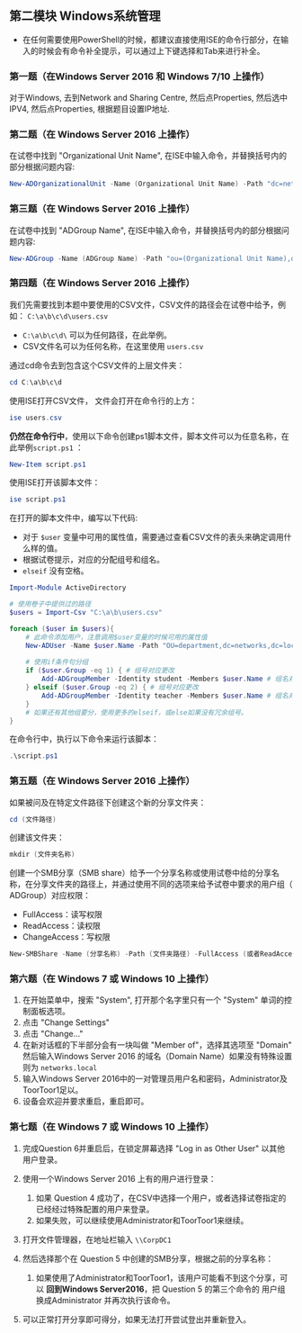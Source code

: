 ## 第二模块 Windows系统管理

* 在任何需要使用PowerShell的时候，都建议直接使用ISE的命令行部分，在输入的时候会有命令补全提示，可以通过上下键选择和Tab来进行补全。

### 第一题（在Windows Server 2016 和 Windows 7/10 上操作）

对于Windows, 去到Network and Sharing Centre, 然后点Properties, 然后选中IPV4, 然后点Properties, 根据题目设置IP地址.

### 第二题（在 Windows Server 2016 上操作）

在试卷中找到 "Organizational Unit Name", 在ISE中输入命令，并替换括号内的部分根据问题内容:

```powershell
New-ADOrganizationalUnit -Name (Organizational Unit Name) -Path "dc=networks,dc=local"
```

### 第三题（在 Windows Server 2016 上操作）

在试卷中找到 "ADGroup Name", 在ISE中输入命令，并替换括号内的部分根据问题内容:

```powershell
New-ADGroup -Name (ADGroup Name) -Path "ou=(Organizational Unit Name),dc=networks,dc=local" -GroupScope Global
```

### 第四题（在 Windows Server 2016 上操作）

我们先需要找到本题中要使用的CSV文件，CSV文件的路径会在试卷中给予，例如： ```C:\a\b\c\d\users.csv```    

* ```C:\a\b\c\d\``` 可以为任何路径，在此举例。
* CSV文件名可以为任何名称，在这里使用 ```users.csv```

通过cd命令去到包含这个CSV文件的上层文件夹：

```powershell
cd C:\a\b\c\d
```

使用ISE打开CSV文件， 文件会打开在命令行的上方：

```powershell
ise users.csv
```

**仍然在命令行中**，使用以下命令创建ps1脚本文件，脚本文件可以为任意名称，在此举例```script.ps1``` ：

```powershell
New-Item script.ps1
```

使用ISE打开该脚本文件：

```powershell
ise script.ps1
```

在打开的脚本文件中，编写以下代码:

* 对于 ```$user``` 变量中可用的属性值，需要通过查看CSV文件的表头来确定调用什么样的值。
* 根据试卷提示，对应的分配组号和组名。
* ```elseif``` 没有空格。

```powershell
Import-Module ActiveDirectory

# 使用卷子中提供过的路径
$users = Import-Csv "C:\a\b\users.csv" 

foreach ($user in $users){
	# 此命令添加用户，注意调用$user变量的时候可用的属性值
	New-ADUser -Name $user.Name -Path "OU=department,dc=networks,dc=local" -UserPrincipalName $user.UPN -GivenName $user.FirstName -Surname $user.SurName -AccountPassword (ConvertTo-SecureString -AsPlainText $user.Password -Force) -Enabled 1
    
    # 使用if条件句分组
    if ($user.Group -eq 1) { # 组号对应更改
        Add-ADGroupMember -Identity student -Members $user.Name # 组名对应更改，此处为student
    } elseif ($user.Group -eq 2) { # 组号对应更改
        Add-ADGroupMember -Identity teacher -Members $user.Name # 组名对应更改，此处为teacher
    }
    # 如果还有其他组要分，使用更多的elseif，或else如果没有冗余组号。
}
```

在命令行中，执行以下命令来运行该脚本：

```powershell
.\script.ps1
```

### 第五题（在 Windows Server 2016 上操作）

如果被问及在特定文件路径下创建这个新的分享文件夹：

```powershell
cd (文件路径)
```

创建该文件夹：

```powershell
mkdir (文件夹名称)
```

创建一个SMB分享（SMB share）给予一个分享名称或使用试卷中给的分享名称，在分享文件夹的路径上，并通过使用不同的选项来给予试卷中要求的用户组（ ADGroup）对应权限：

* FullAccess：读写权限
* ReadAccess：读权限
* ChangeAccess：写权限

```powershell
New-SMBShare -Name (分享名称) -Path (文件夹路径) -FullAccess (或者ReadAccess以及ChangeAccess) (用户组名称)
```

### 第六题（在 Windows 7 或 Windows 10 上操作）

1. 在开始菜单中，搜索 "System", 打开那个名字里只有一个 "System" 单词的控制面板选项。
2. 点击 "Change Settings"
3. 点击 "Change..."
4. 在新对话框的下半部分会有一块叫做 "Member of"，选择其选项至 "Domain" 然后输入Windows Server 2016 的域名（Domain Name）如果没有特殊设置则为 ```networks.local``` 
5. 输入Windows Server 2016中的一对管理员用户名和密码，Administrator及ToorToor1足以。
6. 设备会欢迎并要求重启，重启即可。

### 第七题（在 Windows 7 或 Windows 10 上操作）

1. 完成Question 6并重启后，在锁定屏幕选择 "Log in as Other User" 以其他用户登录。
2. 使用一个Windows Server 2016 上有的用户进行登录：
   1. 如果 Question 4 成功了，在CSV中选择一个用户，或者选择试卷指定的已经经过特殊配置的用户来登录。
   2. 如果失败，可以继续使用Administrator和ToorToor1来继续。

3. 打开文件管理器，在地址栏输入 ```\\CorpDC1```
4. 然后选择那个在 Question 5 中创建的SMB分享，根据之前的分享名称：
   1. 如果使用了Administrator和ToorToor1，该用户可能看不到这个分享，可以 **回到Windows Server2016**，把 Question 5 的第三个命令的 用户组换成Administrator 并再次执行该命令。

5. 可以正常打开分享即可得分，如果无法打开尝试登出并重新登入。
